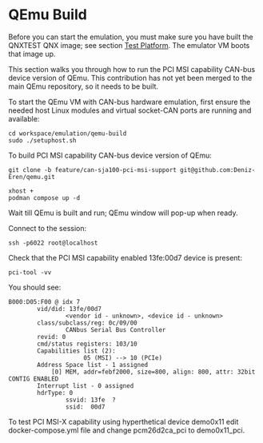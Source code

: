 # QEmu Build

Before you can start the emulation, you must make sure you have built the
QNXTEST QNX image; see section [Test Platform](../qnx710/image/). The emulator
VM boots that image up.

This section walks you through how to run the PCI MSI capability CAN-bus device
version of QEmu. This contribution has not yet been merged to the main QEmu
repository, so it needs to be built.

To start the QEmu VM with CAN-bus hardware emulation, first ensure the needed
host Linux modules and virtual socket-CAN ports are running and available:

    cd workspace/emulation/qemu-build
    sudo ./setuphost.sh

To build PCI MSI capability CAN-bus device version of QEmu:

    git clone -b feature/can-sja100-pci-msi-support git@github.com:Deniz-Eren/qemu.git

    xhost +
    podman compose up -d

Wait till QEmu is built and run; QEmu window will pop-up when ready.

Connect to the session:

    ssh -p6022 root@localhost

Check that the PCI MSI capability enabled 13fe:00d7 device is present:

    pci-tool -vv

You should see:

    B000:D05:F00 @ idx 7
            vid/did: 13fe/00d7
                    <vendor id - unknown>, <device id - unknown>
            class/subclass/reg: 0c/09/00
                    CANbus Serial Bus Controller
            revid: 0
            cmd/status registers: 103/10
            Capabilities list (2):
                         05 (MSI) --> 10 (PCIe)
            Address Space list - 1 assigned
                [0] MEM, addr=febf2000, size=800, align: 800, attr: 32bit CONTIG ENABLED
            Interrupt list - 0 assigned
            hdrType: 0
                    ssvid: 13fe  ?
                    ssid:  00d7

To test PCI MSI-X capability using hyperthetical device demo0x11 edit
docker-compose.yml file and change pcm26d2ca_pci to demo0x11_pci.
